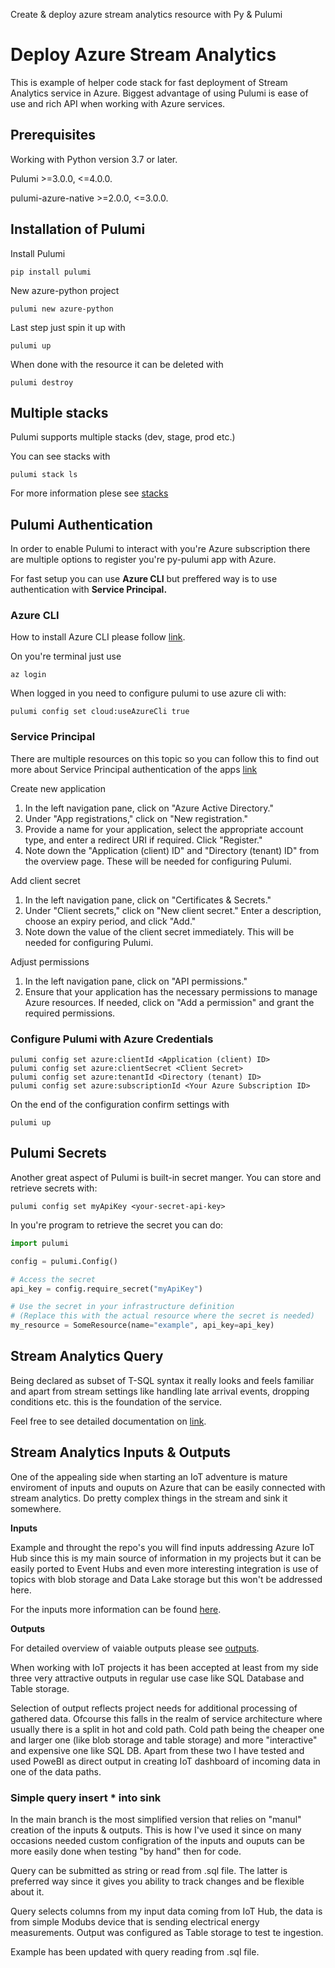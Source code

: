 Create & deploy azure stream analytics resource with Py & Pulumi

# Deploy Azure Stream Analytics

This is example of helper code stack for fast deployment of Stream Analytics service in Azure. Biggest advantage of using Pulumi is ease of use and rich API when working with Azure services.

## Prerequisites

Working with Python version 3.7 or later.

Pulumi >=3.0.0, <=4.0.0.

pulumi-azure-native >=2.0.0, <=3.0.0.

## Installation of Pulumi

Install Pulumi

```
pip install pulumi
```

New azure-python project

```
pulumi new azure-python
```

Last step just spin it up with

```
pulumi up
```

When done with the resource it can be deleted with

```
pulumi destroy
```

## Multiple stacks

Pulumi supports multiple stacks (dev, stage, prod etc.)

You can see stacks with

```
pulumi stack ls
```

For more information plese see [stacks](https://www.pulumi.com/docs/concepts/stack/)

## Pulumi Authentication

In order to enable Pulumi to interact with you're Azure subscription there are multiple options to register you're py-pulumi app with Azure.

For fast setup you can use **Azure CLI** but preffered way is to use authentication with **Service Principal.**

### **Azure CLI**

How to install Azure CLI please follow [link](https://learn.microsoft.com/en-us/cli/azure/install-azure-cli).

On you're terminal just use

```
az login
```

When logged in you need to configure pulumi to use azure cli with:

```
pulumi config set cloud:useAzureCli true
```

### Service Principal

There are multiple resources on this topic so you can follow this to find out more about Service Principal authentication of the apps [link](https://learn.microsoft.com/en-us/cli/azure/azure-cli-sp-tutorial-1?tabs=bash)

Create new application

1. In the left navigation pane, click on "Azure Active Directory."
2. Under "App registrations," click on "New registration."
3. Provide a name for your application, select the appropriate account type, and enter a redirect URI if required. Click "Register."
4. Note down the "Application (client) ID" and "Directory (tenant) ID" from the overview page. These will be needed for configuring Pulumi.

Add client secret


1. In the left navigation pane, click on "Certificates & Secrets."
2. Under "Client secrets," click on "New client secret." Enter a description, choose an expiry period, and click "Add."
3. Note down the value of the client secret immediately. This will be needed for configuring Pulumi.

Adjust permissions


1. In the left navigation pane, click on "API permissions."
2. Ensure that your application has the necessary permissions to manage Azure resources. If needed, click on "Add a permission" and grant the required permissions.

### Configure Pulumi with Azure Credentials

```
pulumi config set azure:clientId <Application (client) ID>
pulumi config set azure:clientSecret <Client Secret>
pulumi config set azure:tenantId <Directory (tenant) ID>
pulumi config set azure:subscriptionId <Your Azure Subscription ID>
```

On the end of the configuration confirm settings with

```
pulumi up
```

## **Pulumi Secrets**

Another great aspect of Pulumi is built-in secret manger. You can store and retrieve secrets with:

```
pulumi config set myApiKey <your-secret-api-key>
```

In you're program to retrieve the secret you can do:

```python
import pulumi

config = pulumi.Config()

# Access the secret
api_key = config.require_secret("myApiKey")

# Use the secret in your infrastructure definition
# (Replace this with the actual resource where the secret is needed)
my_resource = SomeResource(name="example", api_key=api_key)
```

## Stream Analytics Query

Being declared as subset of T-SQL syntax it really looks and feels familiar and apart from stream settings like handling late arrival events, dropping conditions etc. this is the foundation of the service.

Feel free to see detailed documentation on [link](https://learn.microsoft.com/en-us/stream-analytics-query/stream-analytics-query-language-reference).

## Stream Analytics Inputs & Outputs

One of the appealing side when starting an IoT adventure is mature enviroment of inputs and ouputs on Azure that can be easily connected with stream analytics. Do pretty complex things in the stream and sink it somewhere.

**Inputs**

Example and throught the repo's you will find inputs addressing Azure IoT Hub since this is my main source of information in my projects but it can be easily ported to Event Hubs and even more interesting integration is use of topics with blob storage and Data Lake storage but this won't be addressed here.

For the inputs more information can be found [here](https://learn.microsoft.com/en-us/azure/stream-analytics/stream-analytics-define-inputs).

**Outputs**

For detailed overview of vaiable outputs please see [outputs](https://learn.microsoft.com/en-us/azure/stream-analytics/stream-analytics-define-outputs).

When working with IoT projects it has been accepted at least from my side three very attractive outputs in regular use case like SQL Database and Table storage.

Selection of output reflects project needs for additional processing of gathered data. Ofcourse this falls in the realm of service architecture where usually there is a split in hot and cold path. Cold path being the cheaper one and larger one (like blob storage and table storage) and more "interactive" and expensive one like SQL DB. Apart from these two I have tested and used PoweBI as direct output in creating IoT dashboard of incoming data in one of the data paths.

### Simple query insert * into sink

In the main branch is the most simplified version that relies on "manul" creation of the inputs & outputs. This is how I've used it since on many occasions needed custom configration of the inputs and ouputs can be more easily done when testing "by hand" then for code. 

Query can be submitted as string or read from .sql file. The latter is preferred way since it gives you ability to track changes and be flexible about it.

Query selects columns from my input data coming from IoT Hub, the data is from simple Modubs device that is sending electrical energy measurements. Output was configured as Table storage to test te ingestion.

Example has been updated with query reading from .sql file.
